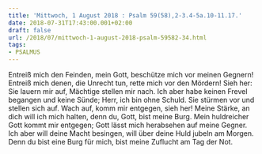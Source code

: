 ```yaml
---
title: 'Mittwoch, 1 August 2018 : Psalm 59(58),2-3.4-5a.10-11.17.'
date: 2018-07-31T17:43:00.001+02:00
draft: false
url: /2018/07/mittwoch-1-august-2018-psalm-59582-34.html
tags: 
- PSALMUS
---
```


Entreiß mich den Feinden, mein Gott, beschütze mich vor meinen Gegnern! Entreiß mich denen, die Unrecht tun, rette mich vor den Mördern! Sieh her: Sie lauern mir auf, Mächtige stellen mir nach. Ich aber habe keinen Frevel begangen und keine Sünde; Herr, ich bin ohne Schuld. Sie stürmen vor und stellen sich auf. Wach auf, komm mir entgegen, sieh her! Meine Stärke, an dich will ich mich halten, denn du, Gott, bist meine Burg. Mein huldreicher Gott kommt mir entgegen; Gott lässt mich herabsehen auf meine Gegner. Ich aber will deine Macht besingen, will über deine Huld jubeln am Morgen. Denn du bist eine Burg für mich, bist meine Zuflucht am Tag der Not.